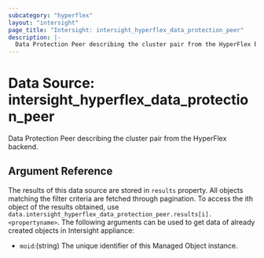 ```yaml
---
subcategory: "hyperflex"
layout: "intersight"
page_title: "Intersight: intersight_hyperflex_data_protection_peer"
description: |-
  Data Protection Peer describing the cluster pair from the HyperFlex backend.
---
```


# Data Source: intersight_hyperflex_data_protection_peer
Data Protection Peer describing the cluster pair from the HyperFlex backend.
## Argument Reference
The results of this data source are stored in `results` property.
All objects matching the filter criteria are fetched through pagination.
To access the ith object of the results obtained, use `data.intersight_hyperflex_data_protection_peer.results[i].<propertyname>`.
The following arguments can be used to get data of already created objects in Intersight appliance:
* `moid`:(string) The unique identifier of this Managed Object instance. 
 